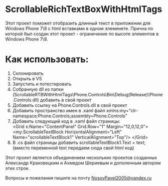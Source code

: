 ScrollableRichTextBoxWithHtmlTags
=================================

Этот проект поможет отобразить длинный текст в приложении для Windows Phone 7\8 с html вставками в одном элеменете. Прична по которой был создан этот проект - ограничение по высоте элементов в Windows Phone 7\8. 

<h1>Как использовать:</h1>
<ol style="text-align: left;">
<li>Склонировать</li>
<li>Открыть в VS</li>
<li>Запустить и потестировать</li>
<li>Собранную dll из папки (ScrollableRTBWithHtmlTags\Phone.Controls\Bin\Debug(Release)\Phone.Controls.dll) добавить в свой проект</li>
<li>Добавить ссылку на Phone.Controls.dll в свой проект</li>
<li>Добавить пространство имен в .xaml файл xmlns:my="clr-namespace:Phone.Controls;assembly=Phone.Controls"</li>
<li>Добавить следующий код в .xaml файл страницы:<br />       &lt;Grid x:Name="ContentPanel" Grid.Row="1" Margin="12,0,12,0"&gt;
            &lt;my:ScrollableTextBlock            
                HorizontalAlignment="Left"  Name="scrollableTextBlock1" 
                  VerticalAlignment="Top"/&gt;
        &lt;/Grid&gt;</li>
<li>В .cs файл страницы добавить scrollableTextBlock1.Text = text; (вместо переменной text передаем сюда свой html код)</li>
</ol>

Этот проект является объединением нескольких проектов созданных Александр Краковецким и Ахмедом Шериевым и дополенным автором этих строк. 

Вопросы и пожелания пишите на почту NosovPavel2005@yandex.ru
